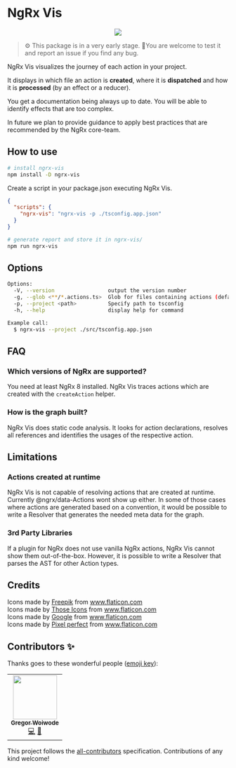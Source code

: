 # NgRx Vis

<p align="center">
  <img src="https://github.com/co-IT/ngrx-vis/blob/master/assets/logo.png?raw=true">
</p>

> ⚙️ This package is in a very early stage.
> 🐛You are welcome to test it and report an issue if you find any bug.

NgRx Vis visualizes the journey of each action in your project.

It displays in which file an action is **created**, where it is
**dispatched** and how it is **processed** (by an effect or a reducer).

You get a documentation being always up to date.
You will be able to identify effects that are too complex.

In future we plan to provide guidance to apply best practices that are
recommended by the NgRx core-team.

## How to use

```bash
# install ngrx-vis
npm install -D ngrx-vis
```

Create a script in your package.json executing NgRx Vis.

```json
{
  "scripts": {
    "ngrx-vis": "ngrx-vis -p ./tsconfig.app.json"
  }
}
```

```bash
# generate report and store it in ngrx-vis/
npm run ngrx-vis
```

## Options

```bash
Options:
  -V, --version                 output the version number
  -g, --glob <**/*.actions.ts>  Glob for files containing actions (default: "**/*.actions.ts")
  -p, --project <path>          Specify path to tsconfig
  -h, --help                    display help for command

Example call:
  $ ngrx-vis --project ./src/tsconfig.app.json
```

## FAQ

### Which versions of NgRx are supported?

You need at least NgRx 8 installed. NgRx Vis traces actions which are created
with the `createAction` helper.

### How is the graph built?

NgRx Vis does static code analysis.
It looks for action declarations, resolves all references and identifies the
usages of the respective action.

## Limitations

### Actions created at runtime

NgRx Vis is not capable of resolving actions that are created at runtime.
Currently @ngrx/data-Actions wont show up either.
In some of those cases where actions are generated based on a convention,
it would be possible to write a Resolver that generates the needed meta data
for the graph.

### 3rd Party Libraries

If a plugin for NgRx does not use vanilla NgRx actions, NgRx Vis cannot show
them out-of-the-box.
However, it is possible to write a Resolver that parses the AST for other
Action types.

## Credits

<div>Icons made by <a href="https://www.flaticon.com/authors/freepik" title="Freepik">Freepik</a> from <a href="https://www.flaticon.com/"     title="Flaticon">www.flaticon.com</a></div><div>Icons made by <a href="https://www.flaticon.com/authors/those-icons" title="Those Icons">Those Icons</a> from <a href="https://www.flaticon.com/"     title="Flaticon">www.flaticon.com</a></div><div>Icons made by <a href="https://www.flaticon.com/authors/google" title="Google">Google</a> from <a href="https://www.flaticon.com/"     title="Flaticon">www.flaticon.com</a></div><div>Icons made by <a href="https://www.flaticon.com/authors/pixel-perfect" title="Pixel perfect">Pixel perfect</a> from <a href="https://www.flaticon.com/"     title="Flaticon">www.flaticon.com</a></div>

## Contributors ✨

Thanks goes to these wonderful people ([emoji key](https://allcontributors.org/docs/en/emoji-key)):

<!-- ALL-CONTRIBUTORS-LIST:START - Do not remove or modify this section -->
<!-- prettier-ignore-start -->
<!-- markdownlint-disable -->
<table>
  <tr>
    <td align="center"><a href="https://medium.com/@gregor.woiwode"><img src="https://avatars3.githubusercontent.com/u/444278?v=4" width="100px;" alt=""/><br /><sub><b>Gregor Woiwode</b></sub></a><br /><a href="https://github.com/Gregor Woiwode/ngrx-vis/commits?author=GregOnNet" title="Code">💻</a> <a href="https://github.com/Gregor Woiwode/ngrx-vis/commits?author=GregOnNet" title="Documentation">📖</a></td>
  </tr>
</table>

<!-- markdownlint-enable -->
<!-- prettier-ignore-end -->
<!-- ALL-CONTRIBUTORS-LIST:END -->

This project follows the [all-contributors](https://github.com/all-contributors/all-contributors) specification. Contributions of any kind welcome!